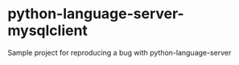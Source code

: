 # python-language-server-mysqlclient
Sample project for reproducing a bug with python-language-server
